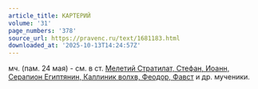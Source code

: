 ```yaml
---
article_title: КАРТЕРИЙ
volume: '31'
page_numbers: '378'
source_url: https://pravenc.ru/text/1681183.html
downloaded_at: '2025-10-13T14:24:57Z'
---
```


мч. (пам. 24 мая) - см. в ст. [Мелетий Стратилат, Стефан, Иоанн, Серапион Египтянин, Каллиник волхв, Феодор, Фавст](<https://pravenc.ru/text/Мелетий Стратилат  Стефан  Иоанн  Серапион Египтянин  Каллиник волхв  Феодор  Фавст.html>) и др. мученики.
